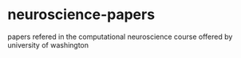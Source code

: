 # neuroscience-papers
papers refered in the computational neuroscience course offered by university of washington
